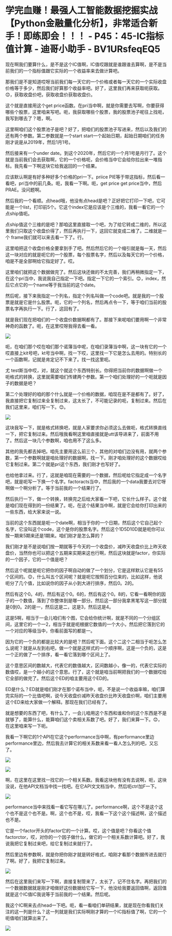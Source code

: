 # 学完血赚！最强人工智能数据挖掘实战【Python金融量化分析】，非常适合新手！即练即会！！！ - P45：45-IC指标值计算 - 迪哥小助手 - BV1URsfeqEQ5

现在啊我们要算什么，是不是这个IC值啊，IC值哎跟就是谁跟谁去算啊，是不是当前我们的一个指标值跟它实际的一个收益率来去做计算吧。

那我们是不是知道哎呀当前我们每一天它的一个价格或者每一天它的一个实际收盘价格等于多少，然后我们好算那个收益率吧。好了，这里我们再来获取呃获取。😊，获取收盘价吧，获取收盘价获取收盘价。

这个就是直接用这个get price函数。在pri当中啊，就是你需要去写啊，你要获得哪些个股票，这里咱来写吧。呃，我获取哪些个股票，我的股票池子呢往上找呃，我写到哪去了？嗯，啊。

这里啊咱们这个股票池子是吧？好了，把咱们的股票池子写进来，然后以及我们的还有两个参数。第二参数就是一个start start一个起始日期，起始日期咱们的任务刚才说是从2019年，然后1月1号。

然后接来有一个under date。到这个2020年，然后它的一个月1号是月行了。这个就是当前我们会去获取啊，它的一个价格呃，会价格当中它会给你拉出来一堆指标。我先看一下啊这块它给我返回的一个结果。

应该默认啊是有好多种好多个价格的pri一下。priice PIE等于带这指标，然后看一看吧，pri当中的前几条。呃，我看一下啊。呃，get price get price当中，然后PRAE。没问题啊。

然后我的一个看顺。点head哦，他没有点head是吧？正好把它打印一下吧，它可能是一个list，打印前5个。它这个index它是应该是个三维的，我看一看它的一个点ship值呃。

点ship值这个三维的是吧？那咱这里直接取一个吧，为了给它转成二维的，所以这里我们只取这个收盘价得了，然后再执行一下，这回它就变成二维了。二维就是一个 frame我们就可以来去看一下了。行。

这里咱把这个收盘价格全要拿到手了吧。然后然后它的一个缩引就是每一天，然后这一块对应的就是呃它的一个股票，每个股票名字，然后以及每天它的一个价格，咱是不是全部啊给它指定好了。哎。

这里咱们就把这个数据做完了。然后这块还做的不太完善，我们再稍微指定一下，在这个pri当中，我说我自己指定一下吧。指定一下它的一个索引。😊，index，然后它点它的一个name等于我当前的这个date。

然后呢，接下来我指定一个列名，指定个列名叫做一个code吧。就是我的一个股票是就是它是什么股票。呃，它的一个列名，然后再点令一下，等于咱们当前的股票名字再执行一下。行了，这回有了。

就是我们现在把咱们的一个收盘价数据啊都有了。那接下来呢咱们要用啊一个非常神奇的函数了。呃，在这里哎呀我得去看一看。



![](img/eabf3f06fb702e769dbd30a79883ee28_1.png)

呃，在咱们那个哎在咱们那个诺簿当中呢，在咱们录簿当中啊，这一块有它的一个哎直接上kit号吧，kt号当中啊，找一下哎，这里找一下它是怎么去用的。特别长的一个函数啊，记就是肯定记不下来了。找一找这里呃。

尤 test斯当中哎，对，就这个就这个东西特别长。你得把当前你的数据啊做一个呃格式的转换，这里就需要咱们传建两个参数。第一个咱们处理好的一个呃就是因子的数据是吧？

第二个处理好的咱的那个什么就是一个价格的数据，咱现在是不是都有了。好了，我直接把它复制过来全复制过来，这太长了，不可能记录的呃，复制过来。然后在我们这里来，咱们写一下。😊。



![](img/eabf3f06fb702e769dbd30a79883ee28_3.png)

这块我写一下，就是格式转换吧，就是人家要求你必须这么去做呃，格式转换直线一下，把它复制过来。然后哦我看啊这里咱直接就是utt该导进来了，前面不用了。然后这一块几个参数啊，咱也用不了这么多。

其他的我先都去掉吧。咱先主要用这么前三个，其他的对咱们边没有用，就两个参数，第一个参数啊就是咱处理好的数据啊，找一下。刚才咱处理好的这个数据哎给它复制过来。第二个就是pri这个东西，我们刚才也写好了。

也给他拿过来。行了，这就是咱现在需要的一个数据，然后呢给它指定成一个名字吧，就是呃写一下换一个名字。factoracts当中，然后我的一个data我要去对它呀啊做一个啊分析了。等于当前我的一个结果行了。

然后执行一下，做一个转换，转换完之后给大家看一下吧，它长什么样子。这个就是咱们现在得到的一份结果了。呃，在这个结果当中啊，就是它会给你打印出来的一些东西，给大家来说一说。

当前的这个东西就是呃一个date啊，相当于你的一个日期，然后这个它自己起个名字，它没叫这个code，这个是你的股票名字。然后这个1D5D10D就是呃你可以按一期来5期来还是1期来。咱们刚才是怎么算的？

我们刚才是不是说咱们按一期就等于今天的一个收盘价，减昨天收盘价比上昨天收盘价，当然你也可以把这个五期来实期来这也行啊，然后这块就是factor，你实际的一个因子，它的一个值是吧？

然后这个呢就是呃它把你的因子啊自动的做了一个划分，它是这样默认它是有55个区间的。😊，什么叫五个区间呢？就是呃它按照百分位来的，比如这样，他说呃分了几个值，比如说你的因子从小到大进行排序，然后0。2的。

然后有这个0。4的，然后有这个0。6的，然后有这个0。8的，它看一看啊你的因子的一个数值，落到了你整体到是哪一部分。然后这一部分我拿黑笔写这一部分就是0到0。2的是一，然后这是二，这是3，然后这是4。

这是5啊，相当于一会儿咱们有个图，它会给你统计啊，就是不同的一个分组区间，这里它的一个一2，相当于就是呃根据它数值的一个大小，然后把它落到它的一个对应的等级当中，你看前面写的都是一。

因为它的一个负的都是比较大的是吧？然后呢下面。这个二这个二相当于呃怎么怎么说呢？就是从左到右吧，做一个就是这样式的一个顺序啊，这是一个负的，这是一个正的做了一个排序，看一看它落到哪个区间上了。

这个意思区间的数越大，代表它的数值越大，区间数越小，像一的，代表它实际的数值哎，是一个越小的这个意思。行了，这个就是咱当前啊把我们的一个数据哎给它全部的做完了。然后这个ED的咱主要用这个ED的。

ED是什么？ED就是咱们刚才在那个诺布当中，呃，不是说一个收益率嘛，咱们算完实际的一个比值吧啊，说今天收盘价减昨天收盘价比昨天收盘价啊，咱们主要用这个ED来给大家做一个解释。那现在我们已经有了。

就是想要的东西了吧，有什么了，一会儿咱用这个东西和谁和你的这个东西是不是就够了，能算什么，能算咱们这个卖相关系数了吧。好了，我们来算一下。😊，在这里咱来写一下呃。

我看一下啊它的1个API在它这个performance当中啊，有performance里边performance里边，然后我去计算它的相关系数来看一看人怎么列的吧，又忘了。



![](img/eabf3f06fb702e769dbd30a79883ee28_5.png)

![](img/eabf3f06fb702e769dbd30a79883ee28_6.png)

啊，在这里在这里找一找它的一个相关系数。我看这块他有没有去说啊，呃，这块没说，在他API文档当中找一找吧。在它API文文档当中，然后呃ctrl加F一下。



![](img/eabf3f06fb702e769dbd30a79883ee28_8.png)

performance当中来找看一看它写在哪儿了。performance啊，这个不是这个这个也不是这个也不是。啊，这个也不是，哎，我看一下这个这个描述啊，这个描述也不是。

它是一个factor开头的factor它的一个计算。哎，这个值是吧？你看这个值factorctor，哎，对你的一个因子做什么，做它的一个相关系数计算吧。好了，我说我把它复制过来吧，给它复制过来就行了。

然后里边有参数啊，就是你把你刚才就是转好格式，咱刚才看那个数据传进去就行了啊。好了，我把它复制过来。

![](img/eabf3f06fb702e769dbd30a79883ee28_10.png)

然后在这里我们来写一下啊，直接复制管来了，太长了，记不住名字。再把我们的一个数据数据就是刚才咱做好这份数据给它写一下，他没给我要返回值啊，返回值就是这个IC值IC我说等于当前我的一个结果。然后呢。

我这个IC啊来去点head一下吧。呃，看一看咱们单研结果，就是现在你看我们关注的这一列是什么？这一列就是我们实际啊刚才算的一个IC指标值了啊，它的一个呃值咱们就算出来了。



![](img/eabf3f06fb702e769dbd30a79883ee28_12.png)